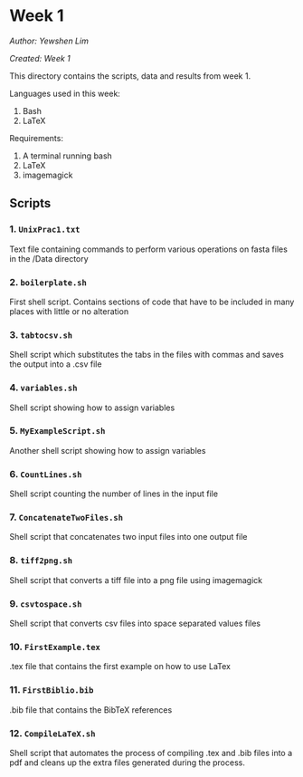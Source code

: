 # Week 1

*Author: Yewshen Lim*

*Created: Week 1*

This directory contains the scripts, data and results from week 1.

Languages used in this week:
1. Bash
2. LaTeX

Requirements:
1. A terminal running bash
2. LaTeX
3. imagemagick

## Scripts

### 1. `UnixPrac1.txt`

Text file containing commands to perform various operations on fasta files in the /Data directory

### 2. `boilerplate.sh`

First shell script. Contains sections of code that have to be included in many places with little or no alteration

### 3. `tabtocsv.sh`

Shell script which substitutes the tabs in the files with commas and saves the output into a .csv file

### 4. `variables.sh`

Shell script showing how to assign variables

### 5. `MyExampleScript.sh`

Another shell script showing how to assign variables

### 6. `CountLines.sh`

Shell script counting the number of lines in the input file

### 7. `ConcatenateTwoFiles.sh`

Shell script that concatenates two input files into one output file

### 8. `tiff2png.sh`

Shell script that converts a tiff file into a png file using imagemagick

### 9. `csvtospace.sh`

Shell script that converts csv files into space separated values files

### 10. `FirstExample.tex`

.tex file that contains the first example on how to use LaTex

### 11. `FirstBiblio.bib`

.bib file that contains the BibTeX references

### 12. `CompileLaTeX.sh`

Shell script that automates the process of compiling .tex and .bib files into a pdf and cleans up the extra files generated during the process.
